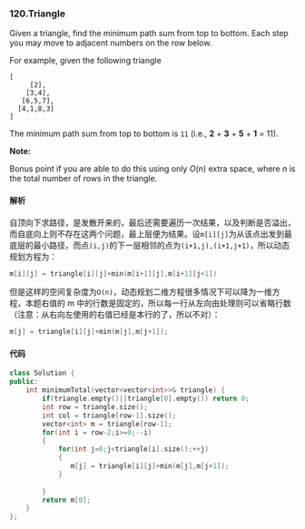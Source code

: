 ### 120.Triangle

Given a triangle, find the minimum path sum from top to bottom. Each step you may move to adjacent numbers on the row below.

For example, given the following triangle

```
[
     [2],
    [3,4],
   [6,5,7],
  [4,1,8,3]
]

```

The minimum path sum from top to bottom is `11` (i.e., **2** + **3** + **5** + **1** = 11).

**Note:**

Bonus point if you are able to do this using only *O*(*n*) extra space, where *n* is the total number of rows in the triangle.

#### 解析

自顶向下求路径，是发散开来的，最后还需要遍历一次结果，以及判断是否溢出，而自底向上则不存在这两个问题，最上层便为结果。设`m[i][j]`为从该点出发到最底层的最小路径，而点`(i,j)`的下一层相邻的点为`(i+1,j),(i+1,j+1)`，所以动态规划方程为：

```c++
m[i][j] = triangle[i][j]+min(m[i+1][j],m[i+1][j+1])
```

但是这样的空间复杂度为`O(n)`，动态规划二维方程很多情况下可以降为一维方程，本题右值的 m 中的行数是固定的，所以每一行从左向由处理则可以省略行数（注意：从右向左使用的右值已经是本行的了，所以不对）：

```c++
m[j] = triangle[i][j]+min(m[j],m[j+1]); 
```

#### 代码

```c++
class Solution {
public:
    int minimumTotal(vector<vector<int>>& triangle) {
        if(triangle.empty()||triangle[0].empty()) return 0;
        int row = triangle.size();
        int col = triangle[row-1].size();
        vector<int> m = triangle[row-1];
        for(int i = row-2;i>=0;--i)
        {
            for(int j=0;j<triangle[i].size();++j)
            {
               m[j] = triangle[i][j]+min(m[j],m[j+1]); 
            }
            
        }
        return m[0];
    }
};
```

